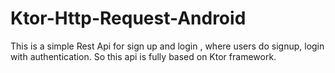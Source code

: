 # Ktor-Http-Request-Android

This is a simple Rest Api for sign up and login , where users do signup, login with authentication. So this api is fully based on Ktor framework.
